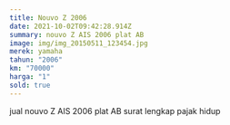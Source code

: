 ```yaml
---
title: Nouvo Z 2006
date: 2021-10-02T09:42:28.914Z
summary: nouvo Z AIS 2006 plat AB
image: img/img_20150511_123454.jpg
merek: yamaha
tahun: "2006"
km: "70000"
harga: "1"
sold: true
---
```

jual nouvo Z AIS 2006 plat AB surat lengkap pajak hidup